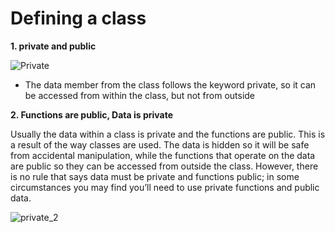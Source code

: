 # Defining a class
**1. private and public**

![Private](https://user-images.githubusercontent.com/53815302/75937662-dd9df780-5e85-11ea-98f3-90acd2cceeb1.PNG)

- The data member from the class follows the keyword private, so it can be accessed from within the class, but not from outside

**2. Functions are public, Data is private**

Usually the data within a class is private and the functions are public. This is a result of the way 
classes are used. The data is hidden so it will be safe from accidental manipulation, while the functions that operate 
on the data are public so they can be accessed from outside the class. However, there is no rule that says data must be 
private and functions public; in some circumstances you may find you’ll need to use private functions and public data.

![private_2](https://user-images.githubusercontent.com/53815302/75937959-b3006e80-5e86-11ea-87c7-78138fc683f5.PNG)
